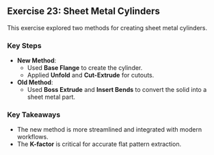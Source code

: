 ## **Exercise 23: Sheet Metal Cylinders**  

This exercise explored two methods for creating sheet metal cylinders.  

### **Key Steps**  
- **New Method**:  
  - Used **Base Flange** to create the cylinder.  
  - Applied **Unfold** and **Cut-Extrude** for cutouts.  
- **Old Method**:  
  - Used **Boss Extrude** and **Insert Bends** to convert the solid into a sheet metal part.  

### **Key Takeaways**  
- The new method is more streamlined and integrated with modern workflows.  
- The **K-factor** is critical for accurate flat pattern extraction. 
